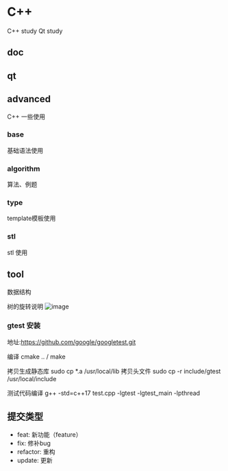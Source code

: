 # C++
C++ study
Qt study


## doc


## qt



## advanced
C++ 一些使用 
### base
基础语法使用

### algorithm
算法、例题

### type
template模板使用

### stl
stl 使用

## tool
数据结构

树的旋转说明
![image](https://github.com/ljk1029/ToyTool/tree/main/img/tree.png)


### gtest 安装
地址:https://github.com/google/googletest.git

编译 cmake .. / make

拷贝生成静态库
sudo cp *.a /usr/local/lib
拷贝头文件
sudo cp -r include/gtest /usr/local/include

测试代码编译
g++ -std=c++17 test.cpp -lgtest -lgtest_main -lpthread

## 提交类型
  - feat:     新功能（feature）
  - fix:      修补bug
  - refactor: 重构
  - update:   更新